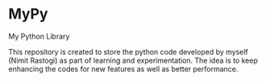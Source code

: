 # MyPy
My Python Library

This repository is created to store the python code developed by myself (Nimit Rastogi) as part of learning and experimentation. The idea is to keep enhancing the codes for new features as well as better performance.
